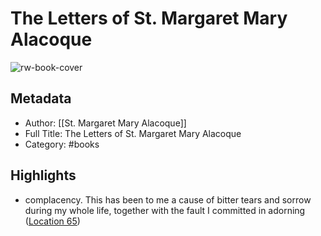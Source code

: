 # The Letters of St. Margaret Mary Alacoque

![rw-book-cover](https://m.media-amazon.com/images/I/71NKiFR79wL._SY160.jpg)

## Metadata
- Author: [[St. Margaret Mary Alacoque]]
- Full Title: The Letters of St. Margaret Mary Alacoque
- Category: #books

## Highlights
- complacency. This has been to me a cause of bitter tears and sorrow during my whole life, together with the fault I committed in adorning ([Location 65](https://readwise.io/to_kindle?action=open&asin=B019D4DB8Q&location=65))
